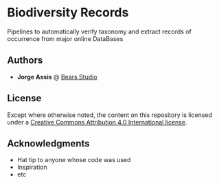 # Biodiversity Records

Pipelines to automatically verify taxonomy and extract records of occurrence from major online DataBases

## Authors

* **Jorge Assis** @ [Bears Studio](https://www.bears.studio)

## License

Except where otherwise noted, the content on this repository is licensed under a [Creative Commons Attribution 4.0 International license](https://creativecommons.org/licenses/by/4.0/).

## Acknowledgments

* Hat tip to anyone whose code was used
* Inspiration
* etc
